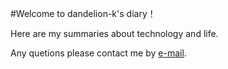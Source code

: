 #Welcome to dandelion-k's diary！

Here are my summaries about technology and life.

Any quetions please contact me by <a href="mailto:xiu_happy@qq.com">e-mail</a>.